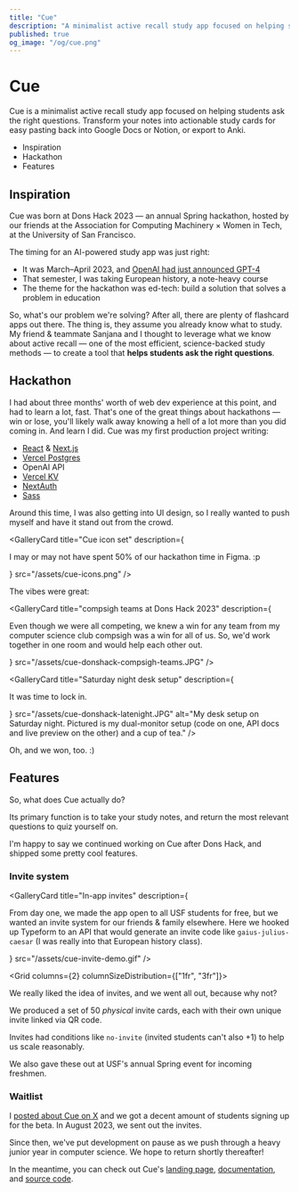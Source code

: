 ```yaml
---
title: "Cue"
description: "A minimalist active recall study app focused on helping students ask the right questions. Transform your notes into actionable study cards for easy pasting back into Google Docs or Notion, or export to Anki."
published: true
og_image: "/og/cue.png"
---
```


# Cue

Cue is a minimalist active recall study app focused on helping students ask the right questions. Transform your notes into actionable study cards for easy pasting back into Google Docs or Notion, or export to Anki.

<GalleryCard
  src="/og/cue.png"
  alt="Cue wordmark banner"
/>

<nav className="table-of-contents">
  <ul>
    <li>
      <Link href="#inspiration">Inspiration</Link>
    </li>
    <li>
      <Link href="#hackathon">Hackathon</Link>
    </li>
    <li>
      <Link href="#features">Features</Link>
    </li>
  </ul>
</nav>

## Inspiration

Cue was born at Dons Hack 2023 — an annual Spring hackathon, hosted by our friends at the Association for Computing Machinery × Women in Tech, at the University of San Francisco.

The timing for an AI-powered study app was just right:

- It was March–April 2023, and [OpenAI had just announced GPT-4](https://openai.com/research/gpt-4)
- That semester, I was taking European history, a note-heavy course
- The theme for the hackathon was ed-tech: build a solution that solves a problem in education

So, what's our problem we're solving? After all, there are plenty of flashcard apps out there. The thing is, they assume you already know what to study. My friend & teammate Sanjana and I thought to leverage what we know about active recall — one of the most efficient, science-backed study methods — to create a tool that **helps students ask the right questions**.

## Hackathon

I had about three months' worth of web dev experience at this point, and had to learn a lot, fast. That's one of the great things about hackathons — win or lose, you'll likely walk away knowing a hell of a lot more than you did coming in. And learn I did. Cue was my first production project writing:

- [React](https://react.dev) & [Next.js](https://nextjs.org)
- [Vercel Postgres](https://vercel.com/docs/storage/vercel-postgres)
- OpenAI API
- [Vercel KV](https://vercel.com/docs/storage/vercel-kv)
- [NextAuth](https://github.com/nextauthjs/next-auth)
- [Sass](https://sass-lang.com)

Around this time, I was also getting into UI design, so I really wanted to push myself and have it stand out from the crowd.

<GalleryCard
  title="Cue icon set"
  description={<p>I may or may not have spent 50% of our hackathon time in Figma. :p</p>}
  src="/assets/cue-icons.png"
/>

The vibes were great:

<GalleryCard
  title="compsigh teams at Dons Hack 2023"
  description={<p>Even though we were all competing, we knew a win for any team from <Link href="/projects/compsigh">my computer science club compsigh</Link> was a win for all of us. So, we'd work together in one room and would help each other out.</p>}
  src="/assets/cue-donshack-compsigh-teams.JPG"
/>

<Spacer size={32} />

<GalleryCard
  title="Saturday night desk setup"
  description={<p>It was time to lock in.</p>}
  src="/assets/cue-donshack-latenight.JPG"
  alt="My desk setup on Saturday night. Pictured is my dual-monitor setup (code on one, API docs and live preview on the other) and a cup of tea."
/>

Oh, and we won, too. :)

<GalleryCard
  src="/assets/cue-donshack-certificate.JPG"
  alt="A certificate congratulating me for winning Best App at Dons Hack 2023."
/>

## Features

So, what does Cue actually do?

Its primary function is to take your study notes, and return the most relevant questions to quiz yourself on.

<GalleryCard
  title="Cue beta demo from May 2023, not long after the hackathon"
  src="/assets/cue-may2023-beta-demo.gif"
/>

I'm happy to say we continued working on Cue after Dons Hack, and shipped some pretty cool features.

### Invite system

<GalleryCard
  title="In-app invites"
  description={<p>From day one, we made the app open to all USF students for free, but we wanted an invite system for our friends &amp; family elsewhere. Here we hooked up Typeform to an API that would generate an invite code like <code>gaius-julius-caesar</code> (I was really into that European history class).</p>}
  src="/assets/cue-invite-demo.gif"
/>

<Spacer size={32} />

<Grid columns={2} columnSizeDistribution={["1fr", "3fr"]}>
  <GalleryCard
    src="/assets/cue-invite-cards.gif"
    alt="A demo of physical Cue invite cards with unique QR codes on the back"
  />
  <div>
    <p>We really liked the idea of invites, and we went all out, because why not?</p>
    <p>We produced a set of 50 <em>physical</em> invite cards, each with their own unique invite linked via QR code.</p>
    <p>Invites had conditions like <code>no-invite</code> (invited students can&apos;t also +1) to help us scale reasonably.</p>
    <p>We also gave these out at USF&apos;s annual Spring event for incoming freshmen.</p>
  </div>
</Grid>

### Waitlist

I [posted about Cue on X](https://x.com/edwardshturman/status/1662181707955486722) and we got a decent amount of students signing up for the beta. In August 2023, we sent out the invites.

<GalleryCard
  title="Waitlist invite email"
  src="/assets/cue-waitlist-email.gif"
/>

Since then, we've put development on pause as we push through a heavy junior year in computer science. We hope to return shortly thereafter!

In the meantime, you can check out Cue's [landing page](https://cue.study), [documentation](https://docs.cue.study), and [source code](https://github.com/compsigh/cue).
